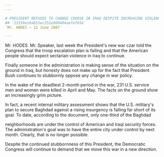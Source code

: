 ```yaml
---
---

# PRESIDENT REFUSES TO CHANGE COURSE IN IRAQ DESPITE INCREASING VIOLENCE
## `23359e16ab51ec251e909404aefef65e`
`Mr. HODES — 12 June 2007`

---
```



Mr. HODES. Mr. Speaker, last week the President's new war czar told 
the Congress that the troop escalation plan is failing and that the 
American people should expect sectarian violence in Iraq to continue.

Finally someone in the administration is making sense of the 
situation on the ground in Iraq, but honesty does not make up for the 
fact that President Bush continues to stubbornly oppose any change in 
war policy.

In the wake of the deadliest 2-month period in the war, 231 U.S. 
service men and women were killed in April and May. The facts on the 
ground show an increasingly grim picture.

In fact, a recent internal military assessment shows that the U.S. 
military's plan to secure Baghdad against a rising insurgency is 
falling far short of its goal. To date, according to the document, only 
one-third of the Baghdad


neighborhoods are under the control of American and Iraqi security 
forces. The administration's goal was to have the entire city under 
control by next month. Clearly, that is no longer possible.

Despite the continued stubbornness of this President, the Democratic 
Congress will continue to demand that we move this war in a new 
direction.
